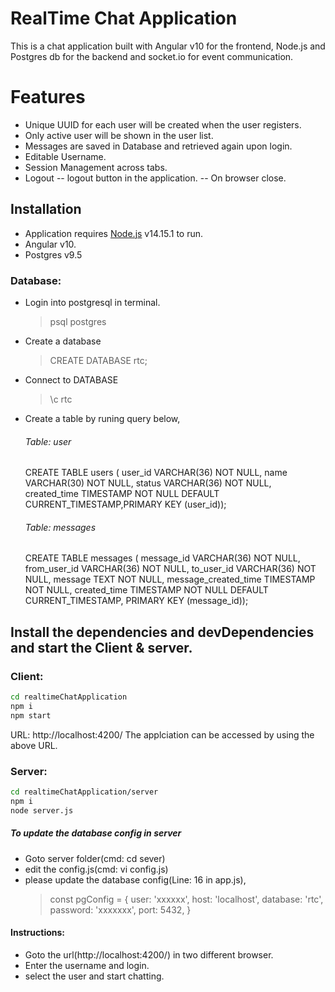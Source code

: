 # RealTime Chat Application
This is a chat application built with Angular v10 for the frontend, Node.js and Postgres db for the backend and socket.io for event communication.

# Features
- Unique UUID for each user will be created when the user registers.
- Only active user will be shown in the user list.
- Messages are saved in Database and retrieved again upon login.
- Editable Username.
- Session Management across tabs.
- Logout
-- logout button in the application.
-- On browser close.
## Installation

- Application requires [Node.js](https://nodejs.org/) v14.15.1 to run.
- Angular v10.
- Postgres v9.5

### Database:
- Login into postgresql in terminal.
    > psql postgres
- Create a database
  > CREATE DATABASE rtc;
- Connect to DATABASE
    > \c rtc
- Create a table by runing query below,
  ###### Table: user
    CREATE TABLE users ( user_id  VARCHAR(36) NOT NULL, name VARCHAR(30) NOT NULL, status VARCHAR(36) NOT NULL, created_time TIMESTAMP NOT NULL DEFAULT CURRENT_TIMESTAMP,PRIMARY KEY (user_id));

    ###### Table: messages
    CREATE TABLE messages ( message_id  VARCHAR(36) NOT NULL, from_user_id VARCHAR(36) NOT NULL, to_user_id VARCHAR(36) NOT NULL, message TEXT NOT NULL, message_created_time TIMESTAMP NOT NULL, created_time TIMESTAMP NOT NULL DEFAULT CURRENT_TIMESTAMP, PRIMARY KEY (message_id));


## Install the dependencies and devDependencies and start the Client & server.

### Client:

```sh
cd realtimeChatApplication
npm i
npm start
```
 URL: http://localhost:4200/
  The applciation can be accessed by using the above URL.

### Server:

```sh
cd realtimeChatApplication/server
npm i
node server.js
```
##### To update the database config in server
- Goto server folder(cmd: cd sever)
- edit the config.js(cmd: vi config.js)
- please update the database config(Line: 16 in app.js),
    > const pgConfig  = {
    > user: 'xxxxxx',
    > host: 'localhost',
    > database: 'rtc',
    > password: 'xxxxxxx',
    > port: 5432,
    > }


#### Instructions:
- Goto the url(http://localhost:4200/) in two different browser.
- Enter the username and login.
- select the user and start chatting.
